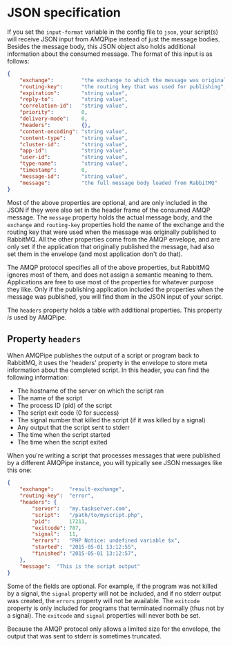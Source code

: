 # JSON specification

If you set the `input-format` variable in the config file to `json`, your 
script(s) will receive JSON input from AMQPipe instead of just the message
bodies. Besides the message body, this JSON object also holds additional 
information about the consumed message. The format of this input is as follows:

````json
{
    "exchange":         "the exchange to which the message was original published",
    "routing-key":      "the routing key that was used for publishing",
    "expiration":       "string value",
    "reply-to":         "string value",
    "correlation-id":   "string value",
    "priority":         0,
    "delivery-mode":    0,
    "headers":          {},
    "content-encoding": "string value",
    "content-type":     "string value",
    "cluster-id":       "string value",
    "app-id":           "string value",
    "user-id":          "string value",
    "type-name":        "string value",
    "timestamp":        0,
    "message-id":       "string value",
    "message":          "the full message body loaded from RabbitMQ"
}
````

Most of the above properties are optional, and are only included in the
JSON if they were also set in the header frame of the consumed AMQP message. 
The `message` property holds the actual message body, and the `exchange` 
and `routing-key` properties hold the name of the exchange and the routing 
key that were used when the message was originally published to RabbitMQ. All
the other properties come from the AMQP envelope, and are only set
if the application that originally published the message, had also set 
them in the envelope (and most application don't do that).

The AMQP protocol specifies all of the above properties, but RabbitMQ
ignores most of them, and does not assign a semantic meaning to them.
Applications are free to use most of the properties for whatever purpose 
they like. Only if the publishing application included the properties 
when the message was published, you will find them in the JSON input
of your script.

The `headers` property holds a table with additional properties. This
property _is_ used by AMQPipe.


## Property `headers`

When AMQPipe publishes the output of a script or program back to RabbitMQ, 
it uses the 'headers' property in the envelope to store meta information 
about the completed script. In this header, you can find the following 
information:

* The hostname of the server on which the script ran
* The name of the script
* The process ID (pid) of the script
* The script exit code (0 for success)
* The signal number that killed the script (if it was killed by a signal)
* Any output that the script sent to stderr
* The time when the script started
* The time when the script exited

When you're writing a script that processes messages that were published
by a different AMQPipe instance, you will typically see JSON messages
like this one:

````json
{
    "exchange":     "result-exchange",
    "routing-key":  "error",
    "headers": {
        "server":   "my.taskserver.com",
        "script":   "/path/to/myscript.php",
        "pid":      17211,
        "exitcode": 787,
        "signal":   11,
        "errors":   "PHP Notice: undefined variable $x",
        "started":  "2015-05-01 13:12:55",
        "finished": "2015-05-01 13:12:57",
    },
    "message":  "This is the script output"
}
````

Some of the fields are optional. For example, if the program was not killed
by a signal, the `signal` property will not be included, and if no stderr
output was created, the `errors` property will not be available. The
`exitcode` property is only included for programs that terminated normally
(thus not by a signal). The `exitcode` and `signal` properties will never
both be set.

Because the AMQP protocol only allows a limited size for the envelope, the 
output that was sent to stderr is sometimes truncated.

